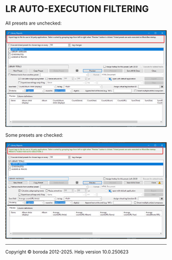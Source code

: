 # LR AUTO-EXECUTION FILTERING

All presets are unchecked:

![Image](lib/LR-not-ticked.png)

Some presets are checked:

![Image](lib/LR-some-ticked.png)

***

Copyright © boroda 2012-2025. Help version 10.0.250623